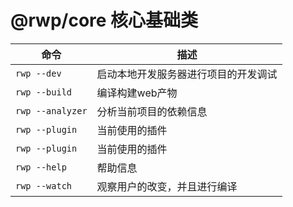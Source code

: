 # @rwp/core 核心基础类 

|命令             | 描述
|---              |----- 
| `rwp --dev`      | 启动本地开发服务器进行项目的开发调试
| `rwp --build`    | 编译构建web产物
| `rwp --analyzer` | 分析当前项目的依赖信息
| `rwp --plugin`   | 当前使用的插件
| `rwp --plugin`   | 当前使用的插件
| `rwp --help`     | 帮助信息
| `rwp --watch`    | 观察用户的改变，并且进行编译
